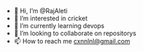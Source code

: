 - 👋 Hi, I’m @RajAleti
- 👀 I’m interested in cricket
- 🌱 I’m currently learning devops
- 💞️ I’m looking to collaborate on repositorys
- 📫 How to reach me cxnnlnl@gmail.com

<!---
RajAleti/RajAleti is a ✨ special ✨ repository because its `README.md` (this file) appears on your GitHub profile.
You can click the Preview link to take a look at your changes.
--->
